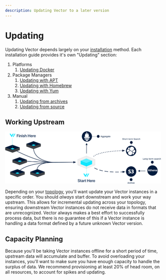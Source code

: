 ```yaml
---
description: Updating Vector to a later version
---
```


# Updating

Updating Vector depends largely on your [installation][docs.installation] 
method. Each installation guide provides it's own "Updating" section:

1. Platforms
   1. [Updating Docker][docs.docker.updating]
2. Package Managers
   1. [Updating with APT][docs.apt.updating]
   2. [Updating with Homebrew][docs.homebrew.updating]
   3. [Updating with Yum][docs.yum.updating]
3. Manual
   1. [Updating from archives][docs.from_archives.updating]
   1. [Updating from source][docs.from_archives.updating]

## Working Upstream

![Where To Start Example](../../assets/updating-upstream.svg)

Depending on your [topology][docs.topologies], you'll want update your Vector
instances in a specific order. You should _always_ start downstream and work
your way upstream. This allows for incremental updating across your topology,
ensuring downstream Vector instances do not receive data in formats that are
unrecognized. Vector always makes a best effort to successfully process data,
but there is no guarantee of this if a Vector instance is handling a data
format defined by a future unknown Vector version.

## Capacity Planning

Because you'll be taking Vector instances offline for a short period of time,
upstream data will accumulate and buffer. To avoid overloading your instances,
you'll want to make sure you have enough capacity to handle the surplus of
data. We recommend provisioning at least 20% of head room, on all resources,
to account for spikes and updating.


[docs.apt.updating]: ../..docs/setup/installation/package-managers/apt.md#updating
[docs.docker.updating]: ../..docs/setup/installation/platforms/docker.md#updating
[docs.from_archives.updating]: ../..docs/setup/installation/from-archives.md#updating
[docs.homebrew.updating]: ../..docs/setup/installation/package-managers/homebrew.md#updating
[docs.installation]: ../..docs/setup/installation
[docs.topologies]: ../..docs/setup/deployment/topologies.md
[docs.yum.updating]: ../..docs/setup/installation/package-managers/yum.md#updating
